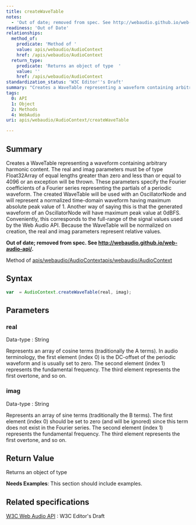 ```yaml
---
title: createWaveTable
notes:
  - 'Out of date; removed from spec. See http://webaudio.github.io/web-audio-api/.'
readiness: 'Out of Date'
relationships:
  method_of:
    predicate: 'Method of '
    value: apis/webaudio/AudioContext
    href: /apis/webaudio/AudioContext
  return_type:
    predicate: 'Returns an object of type  '
    value: ''
    href: /apis/webaudio/AudioContext
standardization_status: 'W3C Editor''s Draft'
summary: "Creates a WaveTable representing a waveform containing arbitrary harmonic content. The real and imag parameters must be of type Float32Array of equal lengths greater than zero and less than or equal to 4096 or an exception will be thrown. These parameters specify the Fourier coefficients of a Fourier series representing the partials of a periodic waveform. The created WaveTable will be used with an OscillatorNode and will represent a normalized time-domain waveform having maximum absolute peak value of 1. Another way of saying this is that the generated waveform of an OscillatorNode will have maximum peak value at 0dBFS. Conveniently, this corresponds to the full-range of the signal values used by the Web Audio API. Because the WaveTable will be normalized on creation, the real and imag parameters represent relative values.\n"
tags:
  0: API
  1: Object
  2: Methods
  4: WebAudio
uri: apis/webaudio/AudioContext/createWaveTable

---
```

## Summary

Creates a WaveTable representing a waveform containing arbitrary harmonic content. The real and imag parameters must be of type Float32Array of equal lengths greater than zero and less than or equal to 4096 or an exception will be thrown. These parameters specify the Fourier coefficients of a Fourier series representing the partials of a periodic waveform. The created WaveTable will be used with an OscillatorNode and will represent a normalized time-domain waveform having maximum absolute peak value of 1. Another way of saying this is that the generated waveform of an OscillatorNode will have maximum peak value at 0dBFS. Conveniently, this corresponds to the full-range of the signal values used by the Web Audio API. Because the WaveTable will be normalized on creation, the real and imag parameters represent relative values.

**Out of date; removed from spec. See <http://webaudio.github.io/web-audio-api/>.**

Method of [apis/webaudio/AudioContext](/apis/webaudio/AudioContext)[apis/webaudio/AudioContext](/apis/webaudio/AudioContext)

## Syntax

``` js
var  = AudioContext.createWaveTable(real, imag);
```

## Parameters

### real

 Data-type
:   String

 Represents an array of cosine terms (traditionally the A terms). In audio terminology, the first element (index 0) is the DC-offset of the periodic waveform and is usually set to zero. The second element (index 1) represents the fundamental frequency. The third element represents the first overtone, and so on.

### imag

 Data-type
:   String

 Represents an array of sine terms (traditionally the B terms). The first element (index 0) should be set to zero (and will be ignored) since this term does not exist in the Fourier series. The second element (index 1) represents the fundamental frequency. The third element represents the first overtone, and so on.

## Return Value

Returns an object of type

**Needs Examples**: This section should include examples.

## Related specifications

[W3C Web Audio API](http://webaudio.github.io/web-audio-api/)
:   W3C Editor's Draft
